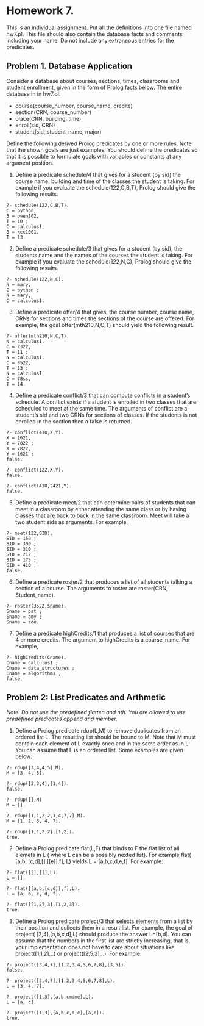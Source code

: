 # Homework 7.
This is an individual assignment. Put all the definitions into one file named hw7.pl. This file should also contain the database facts and comments including your name. Do not include any extraneous entries for the predicates.

## Problem 1. Database Application
Consider a database about courses, sections, times, classrooms and student enrollment, given in the form of Prolog facts below. The entire database in in hw7.pl.
- course(course_number, course_name, credits)
- section(CRN, course_number)
- place(CRN, building, time)
- enroll(sid, CRN)
- student(sid, student_name, major)

Define the following derived Prolog predicates by one or more rules. Note that the shown goals are just examples. You should define the predicates so that it is possible to formulate goals with variables or constants at any argument position.

1. Define a predicate schedule/4 that gives for a student (by sid) the course name, building and time of the classes the student is taking. For example if you evaluate the schedule(122,C,B,T), Prolog should give the following results.
```
?- schedule(122,C,B,T).
C = python,
B = owen102,
T = 10 ;
C = calculusI,
B = kec1001,
T = 13.
```
2. Define a predicate schedule/3 that gives for a student (by sid), the students name and the names of the courses the student is taking. For example if you evaluate the schedule(122,N,C), Prolog should give the following results.
```
?- schedule(122,N,C).
N = mary,
C = python ;
N = mary,
C = calculusI.
```
3. Define a predicate offer/4 that gives, the course number, course name, CRNs for sections and times the sections of the course are offered. For example, the goal offer(mth210,N,C,T) should yield the following result.
```
?- offer(mth210,N,C,T).
N = calculusI,
C = 2322,
T = 11 ;
N = calculusI,
C = 8522,
T = 13 ;
N = calculusI,
C = 78ss,
T = 14.
```
4. Define a predicate conflict/3 that can compute conflicts in a student’s schedule. A conflict exists if a student is enrolled in two classes that are scheduled to meet at the same time. The arguments of conflict are a student’s sid and two CRNs for sections of classes. If the students is not enrolled in the section then a false is returned.
```
?- conflict(410,X,Y).
X = 1621,
Y = 7822 ;
X = 7822,
Y = 1621 ;
false.

?- conflict(122,X,Y).
false.

?- conflict(410,2421,Y).
false.
```
5. Define a predicate meet/2 that can determine pairs of students that can meet in a classroom by either attending the same class or by having classes that are back to back in the same classroom. Meet will take a two student sids as arguments. For example,
```
?- meet(122,SID).
SID = 150 ;
SID = 300 ;
SID = 310 ;
SID = 212 ;
SID = 175 ;
SID = 410 ;
false.
```
6. Define a predicate roster/2 that produces a list of all students talking a section of a course. The arguments to roster are roster(CRN, Student_name).
```
?- roster(3522,Sname).
Sname = pat ;
Sname = amy ;
Sname = zoe.
```
7. Define a predicate highCredits/1 that produces a list of courses that are 4 or more credits. The argument to highCredits is a course_name. For example,
```
?- highCredits(Cname).
Cname = calculusI ;
Cname = data_structures ;
Cname = algorithms ;
false.
```

## Problem 2: List Predicates and Arthmetic
*Note: Do not use the predefined flatten and nth. You are allowed to use predefined predicates append
and member.*

1. Define a Prolog predicate rdup(L,M) to remove duplicates from an ordered list L. The resulting list should be bound to M. Note that M must contain each element of L exactly once and in the same order as in L. You can assume that L is an ordered list. Some examples are given below:
```
?- rdup([3,4,4,5],M).
M = [3, 4, 5].

?- rdup([3,3,4],[1,4]).
false.

?- rdup([],M)
M = [].

?- rdup([1,1,2,2,3,4,7,7],M).
M = [1, 2, 3, 4, 7].

?- rdup([1,1,2,2],[1,2]).
true.
```
2. Define a Prolog predicate flat(L,F) that binds to F the flat list of all elemets in L ( where L can be a possibly nexted list). For example flat( [a,b, [c,d],[],[[e]],f], L) yields L = [a,b,c,d,e,f]. For example:
```
?- flat([[],[]],L).
L = [].

?- flat([[a,b,[c,d]],f],L).
L = [a, b, c, d, f].

?- flat([[1,2],3],[1,2,3]).
true.
```
3. Define a Prolog predicate project/3 that selects elements from a list by their position and collects them in a result list. For example, the goal of project( [2,4],[a,b,c,d],L) should produce the answer L=[b,d]. You can assume that the numbers in the first list are strictly increasing, that is, your implementation does not have to care about situations like project([1,1,2],..) or project([2,5,3],..). For example:
```
?- project([3,4,7],[1,2,3,4,5,6,7,8],[3,5]).
false.

?- project([3,4,7],[1,2,3,4,5,6,7,8],L).
L = [3, 4, 7].

?- project([1,3],[a,b,cmdme],L).
L = [a, c].

?- project([1,3],[a,b,c,d,e],[a,c]).
true.
```

